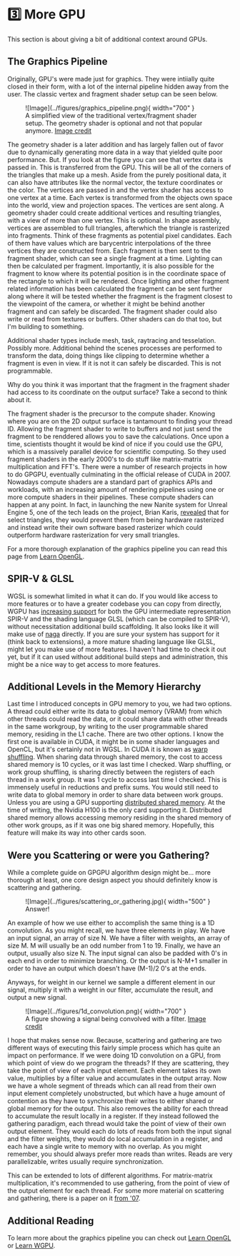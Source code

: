 # 3️⃣ More GPU
This section is about giving a bit of additional context around GPUs.

## The Graphics Pipeline
Originally, GPU's were made just for graphics. They were intiially quite closed in their
form, with a lot of the internal pipeline hidden away from the user.
The classic vertex and fragment shader setup can be seen below.

<figure markdown>
![Image](../figures/graphics_pipeline.png){ width="700" }
<figcaption>
A simplified view of the traditional vertex/fragment shader setup. The geometry shader
is optional and not that popular anymore.
<a href="https://learnopengl.com/Getting-started/Hello-Triangle">
Image credit </a>
</figcaption>
</figure>

The geometry shader is a later addition and has largely fallen out of favor due to
dynamically generating more data in a way that yielded quite poor performance. But.
If you look at the figure you can see that vertex data is passed in. This is
transferred from the GPU. This will be all of the corners of the triangles
that make up a mesh. Aside from the purely positional data, it can also have
attributes like the normal vector, the texture coordinates or the color. The vertices
are passed in and the vertex shader has access to one vertex at a time. Each
vertex is transformed from the objects own space into the world, view and projection
spaces. The vertices are sent along. A geometry shader could create additional vertices
and resulting triangles, with a view of more than one vertex. This is optional.
In shape assembly, vertices are assembled to full triangles, afterwhich the triangle
is rasterized into fragments. Think of these fragments as potential pixel candidates.
Each of them have values which are barycentric interpolations of the three vertices
they are constructed from. Each fragment is then sent to the fragment shader,
which can see a single fragment at a time. Lighting can then be calculated per fragment.
Importantly, it is also possible for the fragment to know where its potential position
is in the coordinate space of the rectangle to which it will be rendered. Once
lighting and other fragment related information has been calculated the fragment can
be sent further along where it will be tested whether the fragment is the fragment
closest to the viewpoint of the camera, or whether it might be behind another fragment
and can safely be discarded. The fragment shader could also write or read from textures
or buffers. Other shaders can do that too, but I'm building to something.

Additional shader types include mesh, task, raytracing and tesselation. Possibly more.
Additional behind the scenes processes are performed to transform the data, doing
things like clipping to determine whether a fragment is even in view. If it is not
it can safely be discarded. This is not programmable.

Why do you think it was important that the fragment in the fragment shader had access
to its coordinate on the output surface? Take a second to think about it.

The fragment shader is the precursor to the compute shader. Knowing where you are on
the 2D output surface is tantamount to finding your thread ID. Allowing the fragment
shader to write to buffers and not just send the fragment to be renddered allows
you to save the calculations. Once upon a time, scientists thought it would be kind
of nice if you could use the GPU, which is a massively parallel device for scientific
computing. So they used fragment shaders in the early 2000's to do stuff like
matrix-matrix multiplication and FFT's. There were a number of research projects
in how to do GPGPU, eventually culminating in the official release of CUDA in 2007.
Nowadays compute shaders are a standard part of graphics APIs and workloads, with
an increasing amount of rendering pipelines using one or more compute shaders in their
pipelines. These compute shaders can happen at any point. In fact, in launching
the new Nanite system for Unreal Engine 5, one of the tech leads on the project,
Brian Karis, [revealed](https://www.youtube.com/watch?v=eviSykqSUUw) that for
select triangles, they would prevent them from being hardware rasterized and
instead write their own software based rasterizer which could outperform hardware
rasterization for very small triangles.

For a more thorough explanation of the graphics pipeline you can read this page
from [Learn OpenGL](https://learnopengl.com/Getting-started/Hello-Triangle).

## SPIR-V & GLSL
WGSL is somewhat limited in what it can do. If you would like access to more features
or to have a greater codebase you can copy from directly, WGPU has
[increasing support](https://docs.rs/wgpu/latest/wgpu/enum.ShaderSource.html#) for
both the GPU intermediate representation SPIR-V and the shading language GLSL (which can be
compiled to SPIR-V), without necessitation additional build scaffolding.
It also looks like it will make use of [naga](https://github.com/gfx-rs/wgpu/tree/trunk/naga)
directly. If you are sure your system has support for it (think back to extensions),
a more mature shading language like GLSL, might let you make use of more features. I
haven't had time to check it out yet, but if it can used without additional build steps
and administration, this might be a nice way to get access to more features.

## Additional Levels in the Memory Hierarchy
Last time I introduced concepts in GPU memory to you, we had two options.
A thread could either write its data to global memory (VRAM) from which
other threads could read the data, or it could share data with other
threads in the same workgroup, by writing to the user programmable
shared memory, residing in the L1 cache. There are two other options.
I know the first one is available in CUDA, it might be in some shader
languages and OpenCL, but it's certainly not in WGSL. In CUDA it is known as
[warp shuffling](https://developer.nvidia.com/blog/using-cuda-warp-level-primitives/).
When sharing data through shared memory, the cost to access shared memory is 10 cycles,
or it was last time I checked. Warp shuffling, or work group shuffling, is sharing
directly between the registers of each thread in a work group. It was 1 cycle to
access last time I checked. This is immensely useful in reductions and prefix sums.
You would still need to write data to global memory in order to share data between
work groups. Unless you are using a GPU supporting
[distributed shared memory](https://developer.nvidia.com/blog/nvidia-hopper-architecture-in-depth/).
At the time of writing, the Nvidia H100 is the only card supporting it.
Distributed shared memory allows accessing memory residing in the shared memory of
other work groups, as if it was one big shared memory. Hopefully, this feature
will make its way into other cards soon.

## Were you Scattering or were you Gathering?
While a complete guide on GPGPU algorithm design might be... more thorough at least, one core design aspect
you should definitely know is scattering and gathering.

<figure markdown>
![Image](../figures/scattering_or_gathering.jpg){ width="500" }
<figcaption>
Answer!
</figcaption>
</figure>

An example of how we use either to accomplish the same thing is a 1D convolution. As you might recall, we have three
elements in play. We have an input signal, an array of size N. We have a filter with weights, an array of size M.
M will usually be an odd number from 1 to 19.
Finally, we have an output, usually also size N. The input signal can also be padded with 0's in each end in order
to minimize branching. Or the output is N-M+1 smaller in order to have an output which doesn't have (M-1)/2 0's at
the ends.

Anyways, for weight in our kernel we sample a different element in our signal, multiply it with a weight in
our filter, accumulate the result, and output a new signal.

<figure markdown>
![Image](../figures/1d_convolution.png){ width="700" }
<figcaption>
A figure showing a signal being convolved with a filter.
<a href="https://www.researchgate.net/figure/Calculations-involved-in-a-1D-convolution-operation_fig3_324177888">
Image credit </a>
</figcaption>
</figure>

I hope that makes sense now. Because, scattering and gathering are two different ways of executing this fairly
simple process which has quite an impact on performance. If we were doing 1D convolution on a GPU, from which
point of view do we program the threads? If they are scattering, they take the point of view of each input element.
Each element takes its own value, multiplies by a filter value and accumulates in the output array. Now we have a
whole segment of threads which can all read from their own input element completely unobstructed, but which have
a huge amount of contention as they have to synchronize their writes to either shared or global memory for the
output. This also removes the ability for each thread to accumulate the result locally in a register. If they
instead followed the gathering paradigm, each thread would take the point of view of their own output element.
They would each do lots of reads from both the input signal and the filter weights, they would do local
accumulation in a register, and each have a single write to memory with no overlap. As you might remember, you
should always prefer more reads than writes. Reads are very parallelizable, writes usually require synchronization.

This can be extended to lots of different algorithms. For matrix-matrix multiplication, it's recommended to use
gathering, from the point of view of the output element for each thread. For some more material on
scattering and gathering, there is a paper on it
[from '07](https://cse.hkust.edu.hk/catalac/papers/scatter_sc07.pdf).

## Additional Reading
To learn more about the graphics pipeline you can check out
[Learn OpenGL](https://learnopengl.com/) or [Learn WGPU](https://sotrh.github.io/learn-wgpu/).
